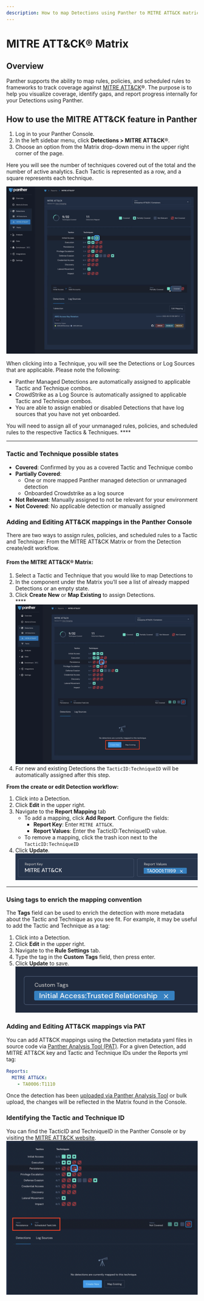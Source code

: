 ```yaml
---
description: How to map Detections using Panther to MITRE ATT&CK matrices
---
```


# MITRE ATT\&CK® Matrix

## Overview

Panther supports the ability to map rules, policies, and scheduled rules to frameworks to track coverage against [MITRE ATT\&CK](https://attack.mitre.org/)®. The purpose is to help you visualize coverage, identify gaps, and report progress internally for your Detections using Panther.

## How to use the MITRE ATT\&CK feature in Panther

1. Log in to your Panther Console.
2. In the left sidebar menu, click **Detections > MITRE ATT\&CK**®.
3. Choose an option from the Matrix drop-down menu in the upper right corner of the page.

Here you will see the number of techniques covered out of the total and the number of active analytics. Each Tactic is represented as a row, and a square represents each technique.

![](<../.gitbook/assets/Screen Shot 2022-06-15 at 10.54.44 AM (1).png>)

When clicking into a Technique, you will see the Detections or Log Sources that are applicable. Please note the following:

* Panther Managed Detections are automatically assigned to applicable Tactic and Technique combos.
* CrowdStrike as a Log Source is automatically assigned to applicable Tactic and Technique combos.
* You are able to assign enabled or disabled Detections that have log sources that you have not yet onboarded.&#x20;

You will need to assign all of your unmanaged rules, policies, and scheduled rules to the respective Tactics & Techniques. ****&#x20;

****

### Tactic and Technique possible states

* **Covered**: Confirmed by you as a covered Tactic and Technique combo
* **Partially Covered**:&#x20;
  * One or more mapped Panther managed detection or unmanaged detection
  * Onboarded Crowdstrike as a log source
* **Not Relevant**: Manually assigned to not be relevant for your environment
* **Not Covered**: No applicable detection or manually assigned

### **Adding and Editing ATT\&CK mappings in the Panther Console**

There are two ways to assign rules, policies, and scheduled rules to a Tactic and Technique: From the MITRE ATT\&CK Matrix or from the Detection create/edit workflow.

#### **From the MITRE ATT\&CK**® **Matrix:**

1. Select a Tactic and Technique that you would like to map Detections to
2. In the component under the Matrix you’ll see a list of already mapped Detections or an empty state.
3. Click **Create New** or **Map Existing** to assign Detections.\
   ****![](../.gitbook/assets/Untitled.png)
4. For new and existing Detections the `TacticID:TechniqueID` will be automatically assigned after this step.

**From the create or edit Detection workflow:**

1. Click into a Detection.
2. Click **Edit** in the upper right.
3. Navigate to the **Report Mapping** tab
   * To add a mapping, click **Add Report**. Configure the fields:
     * **Report Key**: Enter `MITRE ATT&CK`.&#x20;
     * **Report Values**: Enter the TacticID:TechniqueID value.
   * To remove a mapping, click the trash icon next to the `TacticID:TechniqueID`
4. Click **Update**.\
   ![](<../.gitbook/assets/Untitled (1).png>)

****

### **Using tags to enrich the mapping convention**

The **Tags** field can be used to enrich the detection with more metadata about the Tactic and Technique as you see fit. For example, it may be useful to add the Tactic and Technique as a tag:

1. Click into a Detection.
2. Click **Edit** in the upper right.
3. Navigate to the **Rule Settings** tab.
4. Type the tag in the **Custom Tags** field, then press enter.
5. Click **Update** to save.\
   ![](<../.gitbook/assets/Untitled (2).png>)

### **Adding and Editing ATT\&CK mappings via PAT**

You can add ATT\&CK mappings using the Detection metadata yaml files in source code via [Panther Analysis Tool (PAT)](panther-analysis-tool.md#using-the-panther-analysis-tool). For a given Detection, add MITRE ATT\&CK key and Tactic and Technique IDs under the Reports yml tag:

```yaml
Reports:
  MITRE ATT&CK:
    - TA0006:T1110
```

Once the detection has been [uploaded via Panther Analysis Tool](panther-analysis-tool.md#uploading-to-panther) or bulk upload, the changes will be reflected in the Matrix found in the Console.

### **Identifying the Tactic and Technique ID**

You can find the TacticID and TechniqueID in the Panther Console or by visiting the [MITRE ATT\&CK website](https://attack.mitre.org/tactics/enterprise/).\
![](<../.gitbook/assets/Untitled (3).png>)
